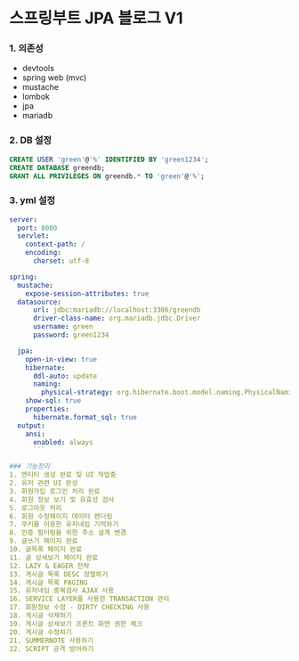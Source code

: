 # 스프링부트 JPA 블로그 V1 

### 1. 의존성
- devtools
- spring web (mvc)
- mustache
- lombok
- jpa
- mariadb

### 2. DB 설정
```sql
CREATE USER 'green'@'%' IDENTIFIED BY 'green1234';
CREATE DATABASE greendb;
GRANT ALL PRIVILEGES ON greendb.* TO 'green'@'%';
```
### 3. yml 설정
```yml
server:
  port: 8080
  servlet:
    context-path: /
    encoding:
      charset: utf-8

spring:
  mustache:
    expose-session-attributes: true
  datasource:
      url: jdbc:mariadb://localhost:3306/greendb
      driver-class-name: org.mariadb.jdbc.Driver
      username: green
      password: green1234

  jpa: 
    open-in-view: true
    hibernate:
      ddl-auto: update
      naming:
        physical-strategy: org.hibernate.boot.model.naming.PhysicalNamingStrategyStandardImpl
    show-sql: true
    properties:
      hibernate.format_sql: true
  output:
    ansi:
      enabled: always
      ```

### 기능정리
1. 엔티티 생성 완료 및 UI 작업중 
2. 유저 관련 UI 완성
3. 회원가입 로그인 처리 완료
4. 회원 정보 보기 및 유효성 검사 
5. 로그아웃 처리
6. 회원 수정페이지 데이터 렌더링 
7. 쿠키를 이용한 유저네임 기억하기
8. 인증 필터링을 위한 주소 설계 변경
9. 글쓰기 페이지 완료
10. 글목록 페이지 완료
11. 글 상세보기 페이지 완료
12. LAZY & EAGER 전략 
13. 게시글 목록 DESC 정렬하기
14. 게시글 목록 PAGING 
15. 유저네임 중복검사 AJAX 사용
16. SERVICE LAYER를 사용한 TRANSACTION 관리
17. 회원정보 수정 - DIRTY CHECKING 사용
18. 게시글 삭제하기 
19. 게시글 상세보기 프론트 화면 권한 체크 
20. 게시글 수정하기
21. SUMMERNOTE 사용하기
22. SCRIPT 공격 방어하기 